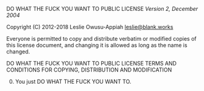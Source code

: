 DO WHAT THE FUCK YOU WANT TO PUBLIC LICENSE
_Version 2, December 2004_

Copyright (C) 2012-2018 Leslie Owusu-Appiah <leslie@blank.works>

Everyone is permitted to copy and distribute verbatim or modified
copies of this license document, and changing it is allowed as long
as the name is changed.

DO WHAT THE FUCK YOU WANT TO PUBLIC LICENSE TERMS AND CONDITIONS FOR COPYING, DISTRIBUTION AND MODIFICATION

  0. You just DO WHAT THE FUCK YOU WANT TO.
